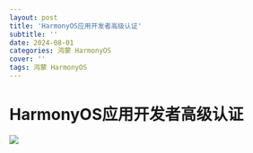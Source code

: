 ```yaml
---
layout: post
title: 'HarmonyOS应用开发者高级认证'
subtitle: ''
date: 2024-08-01
categories: 鸿蒙 HarmonyOS
cover: ''
tags: 鸿蒙 HarmonyOS
---
```


# HarmonyOS应用开发者高级认证



![](../../../assets/img/20240801/20240801100155.jpg)

